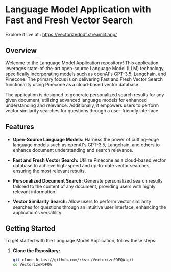 # Language Model Application with Fast and Fresh Vector Search
Explore it live at : https://vectorizedpdf.streamlit.app/

## Overview

Welcome to the Language Model Application repository! This application leverages state-of-the-art open-source Language Model (LLM) technology, specifically incorporating models such as openAI's GPT-3.5, Langchain, and Pinecone. The primary focus is on delivering Fast and Fresh Vector Search functionality using Pinecone as a cloud-based vector database.

The application is designed to generate personalized search results for any given document, utilizing advanced language models for enhanced understanding and relevance. Additionally, it empowers users to perform vector similarity searches for questions through a user-friendly interface.

## Features

- **Open-Source Language Models:** Harness the power of cutting-edge language models such as openAI's GPT-3.5, Langchain, and others to enhance document understanding and search relevance.

- **Fast and Fresh Vector Search:** Utilize Pinecone as a cloud-based vector database to achieve high-speed and up-to-date vector searches, ensuring the most relevant results.

- **Personalized Document Search:** Generate personalized search results tailored to the content of any document, providing users with highly relevant information.

- **Vector Similarity Search:** Allow users to perform vector similarity searches for questions through an intuitive user interface, enhancing the application's versatility.

## Getting Started

To get started with the Language Model Application, follow these steps:

1. **Clone the Repository:**
   ```bash
   git clone https://github.com/rkstu/VectorizePDFQA.git
   cd VectorizePDFQA
